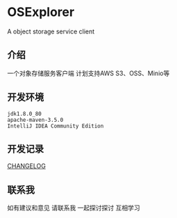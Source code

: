 # OSExplorer
A object storage service client

##  介绍
一个对象存储服务客户端 计划支持AWS S3、OSS、Minio等

##  开发环境
```
jdk1.8.0_80
apache-maven-3.5.0
IntelliJ IDEA Community Edition
```

## 开发记录
[CHANGELOG](CHANGELOG.md)

##  联系我
如有建议和意见 请联系我 一起探讨探讨 互相学习
